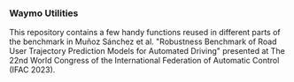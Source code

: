 ### Waymo Utilities

This repository contains a few handy functions reused in different parts of the benchmark in Muñoz Sánchez et al. "Robustness Benchmark of Road User Trajectory Prediction Models for Automated Driving" presented at The 22nd World Congress of the International Federation of Automatic Control (IFAC 2023).
